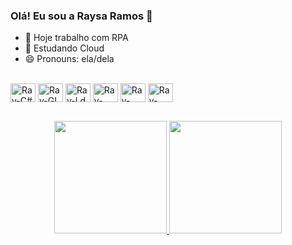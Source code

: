 ### Olá! Eu sou a Raysa Ramos 👋

- 🔭 Hoje trabalho com RPA
- 🌱 Estudando Cloud
- 😄 Pronouns: ela/dela

</div>
<div style="display: inline_block"><br>
  <img align="center" alt="Ray-C#" height="30" width="40" src="https://cdn.jsdelivr.net/gh/devicons/devicon/icons/csharp/csharp-original.svg" />
  <img align="center" alt="Ray-GL" height="30" width="40" src="https://cdn.jsdelivr.net/gh/devicons/devicon/icons/gitlab/gitlab-original.svg" />
  <img align="center" alt="Ray-Ld" height="30" width="40" src="https://cdn.jsdelivr.net/gh/devicons/devicon/icons/linkedin/linkedin-original.svg" />
  <img align="center" alt="Ray-Python" height="30" width="40" src="https://cdn.jsdelivr.net/gh/devicons/devicon/icons/python/python-original.svg" />
  <img align="center" alt="Ray-Trello" height="30" width="40" src="https://cdn.jsdelivr.net/gh/devicons/devicon/icons/trello/trello-plain.svg" />
  <img align="center" alt="Ray-Putty" height="30" width="40" src="https://cdn.jsdelivr.net/gh/devicons/devicon/icons/putty/putty-original.svg" />
          
</div>

##

<div align="center">
  <a href="https://github.com/raysaramos">
  <img height="180em" src="https://github-readme-stats.vercel.app/api?username=raysaramos&show_icons=true&theme=dark&include_all_commits=true&count_private=true"/>
  <img height="180em" src="https://github-readme-stats.vercel.app/api/top-langs/?username=raysaramos&layout=compact&langs_count=7&theme=dark"/>
</div>
